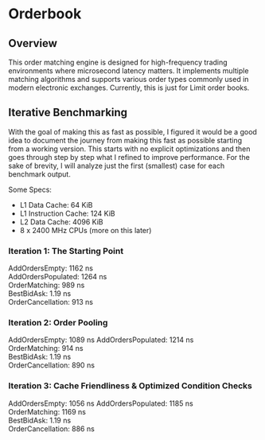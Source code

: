 # Orderbook

## Overview

This order matching engine is designed for high-frequency trading environments where microsecond latency matters. It implements multiple matching algorithms and supports various order types commonly used in modern electronic exchanges. Currently, this is just for Limit order books.

## Iterative Benchmarking

With the goal of making this as fast as possible, I figured it would be a good idea to document the journey from making this fast as possible starting from a working version. This starts with no explicit optimizations and then goes through step by step what I refined to improve performance. For the sake of brevity, I will analyze just the first (smallest) case for each benchmark output.

Some Specs:

- L1 Data Cache: 64 KiB
- L1 Instruction Cache: 124 KiB
- L2 Data Cache: 4096 KiB
- 8 x 2400 MHz CPUs (more on this later)

### Iteration 1: The Starting Point

AddOrdersEmpty: 1162 ns  
AddOrdersPopulated: 1264 ns  
OrderMatching: 989 ns  
BestBidAsk: 1.19 ns  
OrderCancellation: 913 ns

### Iteration 2: Order Pooling

AddOrdersEmpty: 1089 ns
AddOrdersPopulated: 1214 ns  
OrderMatching: 914 ns  
BestBidAsk: 1.19 ns  
OrderCancellation: 890 ns

### Iteration 3: Cache Friendliness & Optimized Condition Checks

AddOrdersEmpty: 1056 ns
AddOrdersPopulated: 1185 ns  
OrderMatching: 1169 ns  
BestBidAsk: 1.19 ns  
OrderCancellation: 886 ns
